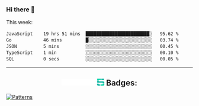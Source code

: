 ### Hi there 👋

This week:
<!--START_SECTION:waka-->

```txt
JavaScript    19 hrs 51 mins  ████████████████████████░   95.62 %
Go            46 mins         █░░░░░░░░░░░░░░░░░░░░░░░░   03.74 %
JSON          5 mins          ░░░░░░░░░░░░░░░░░░░░░░░░░   00.45 %
TypeScript    1 min           ░░░░░░░░░░░░░░░░░░░░░░░░░   00.10 %
SQL           0 secs          ░░░░░░░░░░░░░░░░░░░░░░░░░   00.05 %
```

<!--END_SECTION:waka-->

---

<h2 style="text-align:center; font-weight: bold;" align="center"><img src="https://github.com/layer5io/layer5/blob/master/.github/assets/images/layer5/layer5-light-no-trim.svg" width="115px"> Badges: </h2>

<a href= "https://meshery.layer5.io/user/04079145-d65d-4d0f-a40e-533d358bea83?tab=badges"><img height="224px" src = "https://badges.layer5.io/assets/badges/patterns/patterns.png" alt = "Patterns" /></a>
